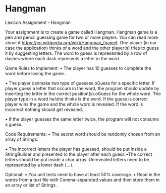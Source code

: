 # Hangman
Lexicon Assignment - Hangman

Your assignment is to create a game called Hangman. Hangman game is a pen and pencil guessing game for two or more players. You can read more about it https://en.wikipedia.org/wiki/Hangman_(game). One player (in our case the application) thinks of a word and the other player(s) tries to guess it by suggesting letters. The word to guess is represented by a row of dashes where each dash represents a letter in the word. 

Game Rules to implement: 
• The player has 10 guesses to complete the word before losing the game.

• The player canmake two type of guesses:oGuess for a specific letter. If player guess a letter that occurs in the word, the program should update by inserting the letter in the correct position(s).oGuess for the whole word. The player type in a word he/she thinks is the word. If the guess is correct player wins the game and the whole word is revealed. If the word is incorrect nothing should get revealed.

• If the player guesses the same letter twice, the program will not consume a guess.

Code Requirements: 
• The secret word should be randomly chosen from an array of Strings.

• The incorrect letters the player has guessed, should be put inside a StringBuilder and presented to the player after each guess.•The correct letters should be put inside a char array. Unrevealed letters need to be represented by a lower dash ( _ ).

Optional: 
• You unit tests need to have at least 50% coverage.
• Read in the words from a text file with Comma-separated values and then store them in an array or list of Strings.
